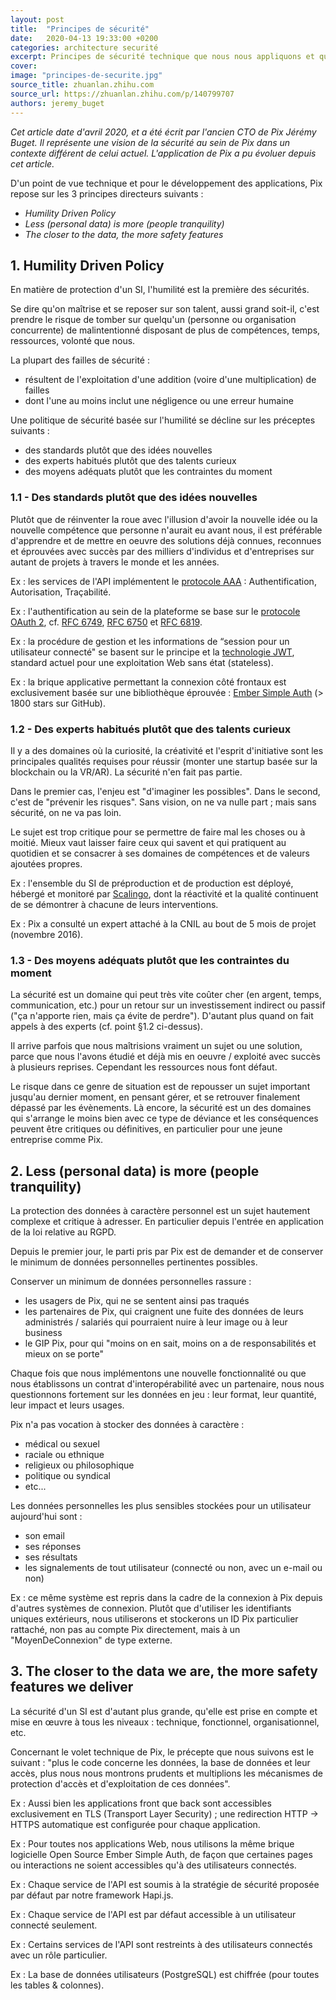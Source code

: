 ```yaml
---
layout: post
title:  "Principes de sécurité"
date:   2020-04-13 19:33:00 +0200
categories: architecture securité
excerpt: Principes de sécurité technique que nous nous appliquons et qui guident nos choix de design applicatif.
cover:
image: "principes-de-securite.jpg"
source_title: zhuanlan.zhihu.com
source_url: https://zhuanlan.zhihu.com/p/140799707
authors: jeremy_buget
---
```

_Cet article date d'avril 2020, et a été écrit par l'ancien CTO de Pix Jérémy Buget. Il représente une vision de la sécurité au sein de Pix dans un contexte différent de celui actuel. L'application de Pix a pu évoluer depuis cet article._

D'un point de vue technique et pour le développement des applications, Pix repose sur les 3 principes directeurs suivants :

- _Humility Driven Policy_
- _Less (personal data) is more (people tranquility)_
- _The closer to the data, the more safety features_


## 1. Humility Driven Policy


En matière de protection d'un SI, l'humilité est la première des sécurités.

Se dire qu'on maîtrise et se reposer sur son talent, aussi grand soit-il, c'est prendre le risque de tomber sur quelqu'un (personne ou organisation concurrente) de malintentionné disposant de plus de compétences, temps, ressources, volonté que nous.

La plupart des failles de sécurité :
- résultent de l'exploitation d'une addition (voire d'une multiplication) de failles
- dont l'une au moins inclut une négligence ou une erreur humaine

Une politique de sécurité basée sur l'humilité se décline sur les préceptes suivants :

- des standards plutôt que des idées nouvelles
- des experts habitués plutôt que des talents curieux
- des moyens adéquats plutôt que les contraintes du moment

### 1.1 - Des standards plutôt que des idées nouvelles

Plutôt que de réinventer la roue avec l'illusion d'avoir la nouvelle idée ou la nouvelle compétence que personne n'aurait eu avant nous, il est préférable d'apprendre et de mettre en oeuvre des solutions déjà connues, reconnues et éprouvées avec succès par des milliers d'individus et d'entreprises sur autant de projets à travers le monde et les années.

Ex : les services de l'API implémentent le [protocole AAA](https://fr.wikipedia.org/wiki/Protocole_AAA) : Authentification, Autorisation, Traçabilité.

Ex : l'authentification au sein de la plateforme se base sur le [protocole OAuth 2](https://oauth.net/2/), cf. [RFC 6749](https://tools.ietf.org/html/rfc6749), [RFC 6750](https://tools.ietf.org/html/rfc6750) et [RFC 6819](https://tools.ietf.org/html/rfc6819).

Ex : la procédure de gestion et les informations de “session pour un utilisateur connecté" se basent sur le principe et la [technologie JWT](https://fr.wikipedia.org/wiki/JSON_Web_Token), standard actuel pour une exploitation Web sans état (stateless).

Ex : la brique applicative permettant la connexion côté frontaux est exclusivement basée sur une bibliothèque éprouvée : [Ember Simple Auth](https://github.com/simplabs/ember-simple-auth) (> 1800 stars sur GitHub).


### 1.2 - Des experts habitués plutôt que des talents curieux

Il y a des domaines où la curiosité, la créativité et l'esprit d'initiative sont les principales qualités requises pour réussir (monter une startup basée sur la blockchain ou la VR/AR). La sécurité n'en fait pas partie.

Dans le premier cas, l'enjeu est "d'imaginer les possibles". Dans le second, c'est de "prévenir les risques". Sans vision, on ne va nulle part ; mais sans sécurité, on ne va pas loin.

Le sujet est trop critique pour se permettre de faire mal les choses ou à moitié. Mieux vaut laisser faire ceux qui savent et qui pratiquent au quotidien et se consacrer à ses domaines de compétences et de valeurs ajoutées propres.

Ex : l'ensemble du SI de préproduction et de production est déployé, hébergé et monitoré par [Scalingo](https://scalingo.com/), dont la réactivité et la qualité continuent de se démontrer à chacune de leurs interventions.

Ex : Pix a consulté un expert attaché à la CNIL au bout de 5 mois de projet (novembre 2016).


### 1.3 - Des moyens adéquats plutôt que les contraintes du moment

La sécurité est un domaine qui peut très vite coûter cher (en argent, temps, communication, etc.) pour un retour sur un investissement indirect ou passif ("ça n'apporte rien, mais ça évite de perdre"). D'autant plus quand on fait appels à des experts (cf. point §1.2 ci-dessus).

Il arrive parfois que nous maîtrisions vraiment un sujet ou une solution, parce que nous l'avons étudié et déjà mis en oeuvre / exploité avec succès à plusieurs reprises. Cependant les ressources nous font défaut.

Le risque dans ce genre de situation est de repousser un sujet important jusqu'au dernier moment, en pensant gérer, et se retrouver finalement dépassé par les évènements. Là encore, la sécurité est un des domaines qui s'arrange le moins bien avec ce type de déviance et les conséquences peuvent être critiques ou définitives, en particulier pour une jeune entreprise comme Pix.


## 2. Less (personal data) is more (people tranquility)

La protection des données à caractère personnel est un sujet hautement complexe et critique à adresser. En particulier depuis l'entrée en application de la loi relative au RGPD.

Depuis le premier jour, le parti pris par Pix est de demander et de conserver le minimum de données personnelles pertinentes possibles.

Conserver un minimum de données personnelles rassure :
- les usagers de Pix, qui ne se sentent ainsi pas traqués
- les partenaires de Pix, qui craignent une fuite des données de leurs administrés / salariés qui pourraient nuire à leur image ou à leur business
- le GIP Pix, pour qui "moins on en sait, moins on a de responsabilités et mieux on se porte"

Chaque fois que nous implémentons une nouvelle fonctionnalité ou que nous établissons un contrat d'interopérabilité avec un partenaire, nous nous questionnons fortement sur les données en jeu : leur format, leur quantité, leur impact et leurs usages.

Pix n'a pas vocation à stocker des données à caractère :
- médical ou sexuel
- raciale ou ethnique
- religieux ou philosophique
- politique ou syndical
- etc...

Les données personnelles les plus sensibles stockées pour un utilisateur aujourd'hui sont :
- son email
- ses réponses
- ses résultats
- les signalements de tout utilisateur (connecté ou non, avec un e-mail ou non)

Ex : ce même système est repris dans la cadre de la connexion à Pix depuis d'autres systèmes de connexion. Plutôt que d'utiliser les identifiants uniques extérieurs, nous utiliserons et stockerons un ID Pix particulier rattaché, non pas au compte Pix directement, mais à un "MoyenDeConnexion" de type externe.

## 3. The closer to the data we are, the more safety features we deliver

La sécurité d'un SI est d'autant plus grande, qu'elle est prise en compte et mise en œuvre à tous les niveaux : technique, fonctionnel, organisationnel, etc.

Concernant le volet technique de Pix, le précepte que nous suivons est le suivant : "plus le code concerne les données, la base de données et leur accès, plus nous nous montrons prudents et multiplions les mécanismes de protection d'accès et d'exploitation de ces données".

Ex : Aussi bien les applications front que back sont accessibles exclusivement en TLS (Transport Layer Security) ; une redirection HTTP → HTTPS automatique est configurée pour chaque application.

Ex : Pour toutes nos applications Web, nous utilisons la même brique logicielle Open Source Ember Simple Auth, de façon que certaines pages ou interactions ne soient accessibles qu'à des utilisateurs connectés.

Ex : Chaque service de l'API est soumis à la stratégie de sécurité proposée par défaut par notre framework Hapi.js.

Ex : Chaque service de l'API est par défaut accessible à un utilisateur connecté seulement.

Ex : Certains services de l'API sont restreints à des utilisateurs connectés avec un rôle particulier.

Ex : La base de données utilisateurs (PostgreSQL) est chiffrée (pour toutes les tables & colonnes).
